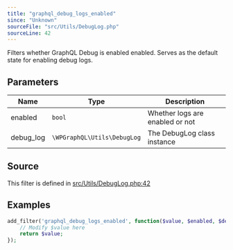 ```yaml
---
title: "graphql_debug_logs_enabled"
since: "Unknown"
sourceFile: "src/Utils/DebugLog.php"
sourceLine: 42
---
```



Filters whether GraphQL Debug is enabled enabled. Serves as the default state for enabling debug logs.

## Parameters

| Name | Type | Description |
|------|------|-------------|
| enabled | `bool` | Whether logs are enabled or not |
| debug_log | `\WPGraphQL\Utils\DebugLog` | The DebugLog class instance |




## Source

This filter is defined in [src/Utils/DebugLog.php:42](https://github.com/wp-graphql/wp-graphql/blob/develop/src/Utils/DebugLog.php#L42)


## Examples

```php
add_filter('graphql_debug_logs_enabled', function($value, $enabled, $debug_log) {
    // Modify $value here
    return $value;
});
```